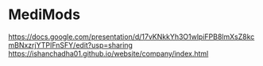 # MediMods
https://docs.google.com/presentation/d/17vKNkkYh3O1wlpiFPB8lmXsZ8kcmBNxzrjYTPIFnSFY/edit?usp=sharing
https://ishanchadha01.github.io/website/company/index.html
